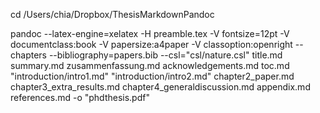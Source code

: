 cd /Users/chia/Dropbox/ThesisMarkdownPandoc

pandoc  --latex-engine=xelatex -H  preamble.tex -V fontsize=12pt -V documentclass:book -V papersize:a4paper -V classoption:openright --chapters --bibliography=papers.bib --csl="csl/nature.csl"  title.md summary.md zusammenfassung.md acknowledgements.md toc.md "introduction/intro1.md" "introduction/intro2.md"   chapter2_paper.md chapter3_extra_results.md chapter4_generaldiscussion.md appendix.md references.md  -o "phdthesis.pdf"
  